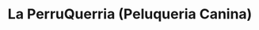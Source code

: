 ---
title: "La PerruQuerria (Peluqueria Canina)"
url: /riohacha-la-guajira/la-perruquerria-peluqueria-canina/
shop: Tiersalon
---